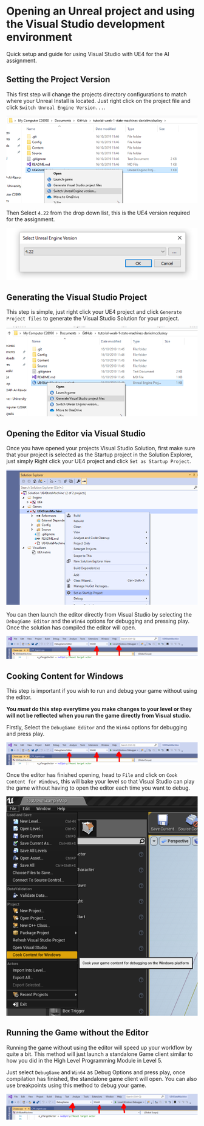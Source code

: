 # Opening an Unreal project and using the Visual Studio development environment
Quick setup and guide for using Visual Studio with UE4 for the AI assignment.

## Setting the Project Version
This first step will change the projects directory configurations to match where your Unreal Install is located. Just right click on the project file and click `Switch Unreal Engine Version...`.

![Switch Project1](IMG/SwitchProject1.PNG)

Then Select `4.22` from the drop down list, this is the UE4 version required for the assignment.

![Switch Project2](IMG/SwitchProject2.PNG)

## Generating the Visual Studio Project
This step is simple, just right click your UE4 project and click `Generate Project files` to generate the Visual Studio Solution for your project.

![Generate1](IMG/Generate1.PNG)

## Opening the Editor via Visual Studio
Once you have opened your projects Visual Studio Solution, first make sure that your project is selected as the Startup project in the Solution Explorer, just simply Right click your UE4 project and click `Set as Startup Project`.

![Startup Project](IMG/StartupProject.PNG)

You can then launch the editor directly from Visual Studio by selecting the `DebugGame Editor` and the `Win64` options for debugging and pressing play.
Once the solution has compiled the editor will open.

![Debug Editor1](IMG/DebugEditor1.PNG)

## Cooking Content for Windows
This step is important if you wish to run and debug your game without using the editor. 

**You *must* do this step everytime you make changes to your level or they will not be reflected when you run the game directly from Visual studio.**

Firstly, Select the `DebugGame Editor` and the `Win64` options for debugging and press play.

![Debug Editor1](IMG/DebugEditor1.PNG)

Once the editor has finished opening, head to `File` and click on `Cook Content for Windows`, this will bake your level so that Visual Studio can play the game without having to open the editor each time you want to debug.

![Cook Content1](IMG/CookContent1.PNG)

## Running the Game without the Editor
Running the game without using the editor will speed up your workflow by quite a bit. This method will just launch a standalone Game client similar to how you did in the High Level Programming Module in Level 5.

Just select `DebugGame` and `Win64` as Debug Options and press play, once compilation has finished, the standalone game client will open. You can also use breakpoints using this method to debug your game.

![Debug Game](IMG/DebugGame.PNG)